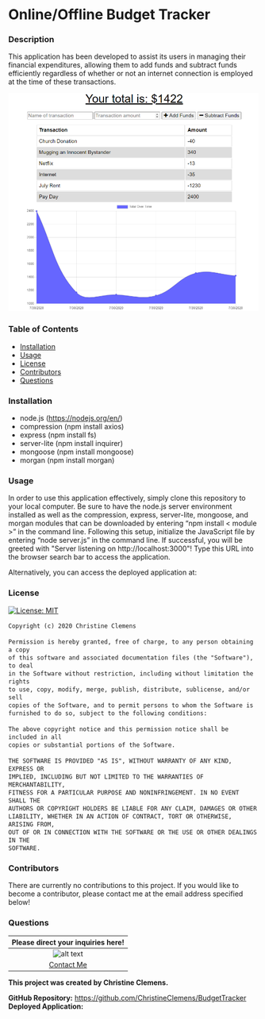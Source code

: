 # Online/Offline Budget Tracker
### Description
This application has been developed to assist its users in managing their financial expenditures, allowing them to add funds and subtract funds efficiently regardless of whether or not an internet connection is employed at the time of these transactions.

![alt text](https://github.com/ChristineClemens/BudgetTracker/blob/master/Develop/public/assets/icons/BudgetTracker.PNG?raw=true)

### Table of Contents
- [Installation](#Installation) 
- [Usage](#Usage) 
- [License](#License) 
- [Contributors](#Contributors)  
- [Questions](#Questions) 

### Installation
- node.js (https://nodejs.org/en/)
- compression (npm install axios)
- express (npm install fs)
- server-lite (npm install inquirer)
- mongoose (npm install mongoose)
- morgan (npm install morgan)

### Usage
In order to use this application effectively, simply clone this repository to your local computer. Be sure to have the node.js server environment installed as well as the compression, express, server-lite, mongoose, and morgan modules that can be downloaded by entering “npm install < module >” in the command line. Following this setup, initialize the JavaScript file by entering “node server.js” in the command line. If successful, you will be greeted with "Server listening on http://localhost:3000"! Type this URL into the browser search bar to access the application.

Alternatively, you can access the deployed application at:

### License
[![License: MIT](https://img.shields.io/badge/License-MIT-yellow.svg)](https://opensource.org/licenses/MIT)

    Copyright (c) 2020 Christine Clemens

    Permission is hereby granted, free of charge, to any person obtaining a copy
    of this software and associated documentation files (the "Software"), to deal
    in the Software without restriction, including without limitation the rights
    to use, copy, modify, merge, publish, distribute, sublicense, and/or sell
    copies of the Software, and to permit persons to whom the Software is
    furnished to do so, subject to the following conditions:

    The above copyright notice and this permission notice shall be included in all
    copies or substantial portions of the Software.

    THE SOFTWARE IS PROVIDED "AS IS", WITHOUT WARRANTY OF ANY KIND, EXPRESS OR
    IMPLIED, INCLUDING BUT NOT LIMITED TO THE WARRANTIES OF MERCHANTABILITY,
    FITNESS FOR A PARTICULAR PURPOSE AND NONINFRINGEMENT. IN NO EVENT SHALL THE
    AUTHORS OR COPYRIGHT HOLDERS BE LIABLE FOR ANY CLAIM, DAMAGES OR OTHER
    LIABILITY, WHETHER IN AN ACTION OF CONTRACT, TORT OR OTHERWISE, ARISING FROM,
    OUT OF OR IN CONNECTION WITH THE SOFTWARE OR THE USE OR OTHER DEALINGS IN THE
    SOFTWARE.
### Contributors
There are currently no contributions to this project. If you would like to become a contributor, please contact me at the email address specified below!

### Questions
| Please direct your inquiries here! |
| :---: |
| ![alt text](https://avatars2.githubusercontent.com/u/64107231?v=4 "Github Profile Picture") |
| <a href= "christineclemens.tesol@gmail.com" target="_blank">Contact Me</a> |
**This project was created by Christine Clemens.**     

**GitHub Repository:** https://github.com/ChristineClemens/BudgetTracker                        
**Deployed Application:** 
